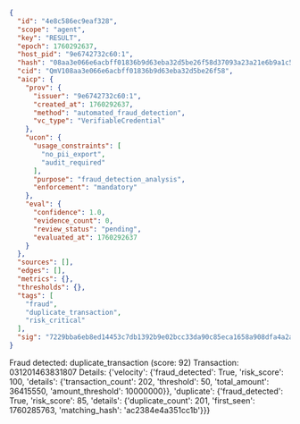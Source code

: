 ```json
{
  "id": "4e8c586ec9eaf328",
  "scope": "agent",
  "key": "RESULT",
  "epoch": 1760292637,
  "host_pid": "9e6742732c60:1",
  "hash": "08aa3e066e6acbff01836b9d63eba32d5be26f58d37093a23a21e6b9a1c5a4ab",
  "cid": "QmV108aa3e066e6acbff01836b9d63eba32d5be26f58",
  "aicp": {
    "prov": {
      "issuer": "9e6742732c60:1",
      "created_at": 1760292637,
      "method": "automated_fraud_detection",
      "vc_type": "VerifiableCredential"
    },
    "ucon": {
      "usage_constraints": [
        "no_pii_export",
        "audit_required"
      ],
      "purpose": "fraud_detection_analysis",
      "enforcement": "mandatory"
    },
    "eval": {
      "confidence": 1.0,
      "evidence_count": 0,
      "review_status": "pending",
      "evaluated_at": 1760292637
    }
  },
  "sources": [],
  "edges": [],
  "metrics": {},
  "thresholds": {},
  "tags": [
    "fraud",
    "duplicate_transaction",
    "risk_critical"
  ],
  "sig": "7229bba6eb8ed14453c7db1392b9e02bcc33da90c85eca1658a908dfa4a2ad3e"
}
```

Fraud detected: duplicate_transaction (score: 92)
Transaction: 031201463831807
Details: {'velocity': {'fraud_detected': True, 'risk_score': 100, 'details': {'transaction_count': 202, 'threshold': 50, 'total_amount': 36415550, 'amount_threshold': 10000000}}, 'duplicate': {'fraud_detected': True, 'risk_score': 85, 'details': {'duplicate_count': 201, 'first_seen': 1760285763, 'matching_hash': 'ac2384e4a351cc1b'}}}